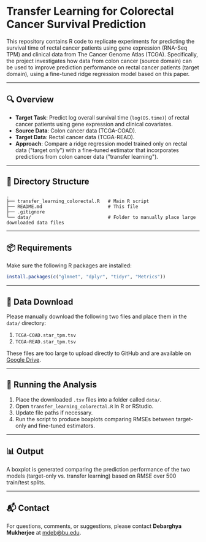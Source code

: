 # Transfer Learning for Colorectal Cancer Survival Prediction

This repository contains R code to replicate experiments for predicting the survival time of rectal cancer patients using gene expression (RNA-Seq TPM) and clinical data from The Cancer Genome Atlas (TCGA). Specifically, the project investigates how data from colon cancer (source domain) can be used to improve prediction performance on rectal cancer patients (target domain), using a fine-tuned ridge regression model based on this paper.

---

## 🔍 Overview

- **Target Task**: Predict log overall survival time (`log(OS.time)`) of rectal cancer patients using gene expression and clinical covariates.
- **Source Data**: Colon cancer data (TCGA-COAD).
- **Target Data**: Rectal cancer data (TCGA-READ).
- **Approach**: Compare a ridge regression model trained only on rectal data ("target only") with a fine-tuned estimator that incorporates predictions from colon cancer data ("transfer learning").

---

## 📁 Directory Structure

```
.
├── transfer_learning_colorectal.R   # Main R script
├── README.md                        # This file
├── .gitignore
└── data/                            # Folder to manually place large downloaded data files
```

---

## 📦 Requirements

Make sure the following R packages are installed:

```r
install.packages(c("glmnet", "dplyr", "tidyr", "Metrics"))
```

---

## 💾 Data Download

Please manually download the following two files and place them in the `data/` directory:

1. `TCGA-COAD.star_tpm.tsv`
2. `TCGA-READ.star_tpm.tsv`

These files are too large to upload directly to GitHub and are available on [Google Drive](https://drive.google.com).

---

## 🚀 Running the Analysis

1. Place the downloaded `.tsv` files into a folder called `data/`.
2. Open `transfer_learning_colorectal.R` in R or RStudio.
3. Update file paths if necessary.
4. Run the script to produce boxplots comparing RMSEs between target-only and fine-tuned estimators.

---

## 📊 Output

A boxplot is generated comparing the prediction performance of the two models (target-only vs. transfer learning) based on RMSE over 500 train/test splits.

---

## 📬 Contact

For questions, comments, or suggestions, please contact **Debarghya Mukherjee** at [mdeb@bu.edu](mailto:mdeb@bu.edu).
